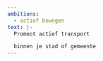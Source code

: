 ```yaml
---
ambitions:
  - actief bewegen
text: |-
  Promoot actief transport 

  binnen je stad of gemeente
---
```

